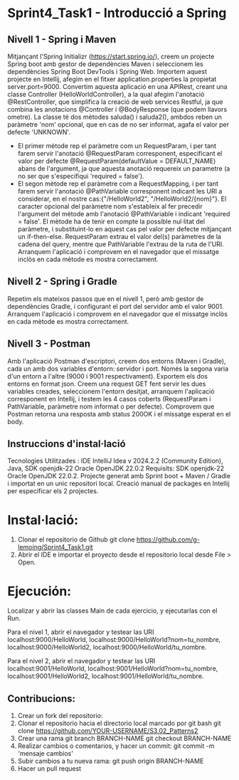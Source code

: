 # Sprint4_Task1 - Introducció a Spring

## Nivell 1 - Spring i Maven
Mitjançant l'Spring Initializr (https://start.spring.io/), creem un projecte Spring boot amb gestor de dependències Maven i seleccionem les dependències Spring Boot DevTools i Spring Web.
Importem aquest projecte en Intellij, afegim en el fitxer application.properties la propietat server.port=9000.
Convertim aquesta aplicació en una APIRest, creant una classe Controller (HelloWorldController), a la qual afegim l'anotació @RestController, que simplifica la creació de web services Restful, ja que combina les anotacions @Controller i @BodyResponse (que podem llavors ometre).
La classe té dos mètodes saluda() i saluda2(), ambdos reben un paràmetre 'nom' opcional, que en cas de no ser informat, agafa el valor per defecte 'UNKNOWN'.
- El primer mètode rep el paràmetre com un RequestParam, i per tant farem servir l'anotació @RequestParam corresponent, especificant el valor per defecte @RequestParam(defaultValue = DEFAULT_NAME) abans de l'argument, ja que aquesta anotació requereix un parametre (a no ser que s'especifiqui 'required = false'). 
- El segon mètode rep el paràmetre com a RequestMapping, i per tant farem servir l'anotació @PathVariable corresponent indicant les URI a considerar, en el nostre cas:{"/HelloWorld2", "/HelloWorld2/{nom}"}. El caracter opcional del paràmetre nom s'estableix al fer precedir l'argument del mètode amb l'anotació @PathVariable i indicant 'required = false'. El mètode ha de tenir en compte la possible nul·litat del paràmetre, i substituint-lo en aquest cas pel valor per defecte mitjançant un if-then-else. 
RequestParam extrau el valor del(s) paràmetres de la cadena del query, mentre que PathVariable l'extrau de la ruta de l'URI.
Arranquem l'aplicació i comprovem en el navegador que el missatge inclòs en cada mètode es mostra correctament.

## Nivell 2 - Spring i Gradle
Repetim els mateixos passos que en el nivell 1, però amb gestor de dependències Gradle, i configurant el port del servidor amb el valor 9001.
Arranquem l'aplicació i comprovem en el navegador que el missatge inclòs en cada mètode es mostra correctament.

## Nivell 3 - Postman
Amb l'aplicació Postman d'escriptori, creem dos entorns (Maven i Gradle), cada un amb dos variables d'entorn: servidor i port. Només la segona varia d'un entorn a l'altre (9000 i 9001 respectivament). Exportem els dos entorns en format json.
Creem una request GET fent servir les dues variables creades, seleccionem l'entorn desitjat, arranquem l'aplicació corresponent en Intellij, i testem les 4 casos coberts (RequestParam i PathVariable, paràmetre nom informat o per defecte). Comprovem que Postman retorna una resposta amb status 200OK i el missatge esperat en el body.

## Instruccions d'instal·lació
Tecnologies Utilitzades : IDE IntelliJ Idea v 2024.2.2 (Community Edition), Java, SDK openjdk-22 Oracle OpenJDK 22.0.2 Requisits: SDK openjdk-22 Oracle OpenJDK 22.0.2.
Projecte generat amb Sprint boot + Maven / Gradle i importat en un unic repositori local. Creació manual de packages en Intellij per especificar els 2 projectes.

# Instal·lació: 
1. Clonar el repositorio de Github
git clone https://github.com/g-lemoing/Sprint4_Task1.git
2. Abrir el IDE e importar el proyecto desde el repositorio local desde File > Open.

# Ejecución:
Localizar y abrir las classes Main de cada ejercicio, y ejecutarlas con el Run.

Para el nivel 1, abrir el navegador y testear las URI localhost:9000/HelloWorld, localhost:9000/HelloWorld?nom=tu_nombre, localhost:9000/HelloWorld2, localhost:9000/HelloWorld/tu_nombre.

Para el nivel 2, abrir el navegador y testear las URI localhost:9001/HelloWorld, localhost:9001/HelloWorld?nom=tu_nombre, localhost:9001/HelloWorld2, localhost:9001/HelloWorld/tu_nombre.

## Contribucions:
1. Crear un fork del repositorio: 
2. Clonar el repositorio hacia el directorio local marcado por git bash
 git clone https://github.com/YOUR-USERNAME/S3.02_Patterns2
3. Crear una rama
git branch BRANCH-NAME
git checkout BRANCH-NAME
4. Realizar cambios o comentarios, y hacer un commit: git commit -m 'mensaje cambios'
5. Subir cambios a tu nueva rama: git push origin BRANCH-NAME
6. Hacer un pull request
